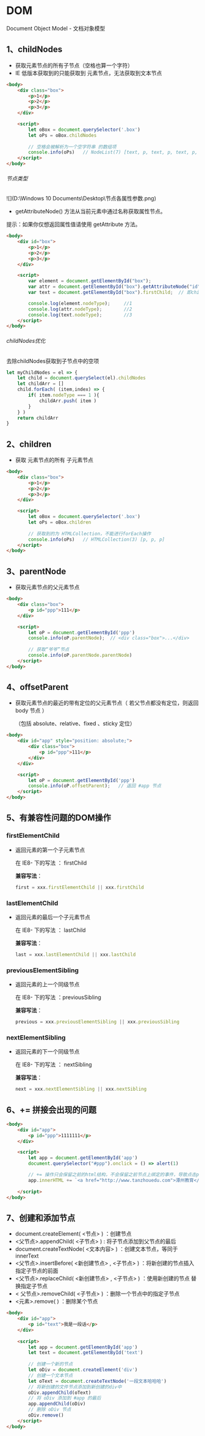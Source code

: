 # DOM

Document Object Model   -   文档对象模型


## 1、childNodes

- 获取元素节点的所有子节点（空格也算一个字符）
- IE 低版本获取到的只能获取到 元素节点，无法获取到文本节点

```html
<body>
    <div class="box">
        <p>1</p>
        <p>2</p>
        <p>3</p>
    </div>

    <script>
        let oBox = document.querySelector('.box')
        let oPs = oBox.childNodes
        
        // 空格会被解析为一个空字符串 的数组项
        console.info(oPs)   // NodeList(7) [text, p, text, p, text, p, text]
    </script>
</body>
```

###### 节点类型

![](D:\Windows 10 Documents\Desktop\节点各属性参数.png)

- 
  getAttributeNode() 方法从当前元素中通过名称获取属性节点。


提示：如果你仅想返回属性值请使用 getAttribute 方法。


```html
<body>
    <div id="box">
        <p>1</p>
        <p>2</p>
        <p>3</p>
    </div>

    <script>
        var element = document.getElementById("box");
        var attr = document.getElementById("box").getAttributeNode("id");
        var text = document.getElementById("box").firstChild;  // 即childNodes[0]

        console.log(element.nodeType);     //1
        console.log(attr.nodeType);        //2
        console.log(text.nodeType);        //3
    </script>
</body>
```

###### childNodes优化

去除childNodes获取到子节点中的空项

```js
let myChildNodes = el => {
    let child = document.querySelect(el).childNodes
    let childArr = []
    child.forEach( (item,index) => {
        if( item.nodeType === 1 ){
            childArr.push( item )
        }
    } )
    return childArr
}
```

## 2、children

- 获取 元素节点的所有 子元素节点

```html
<body>
    <div class="box">
        <p>1</p>
        <p>2</p>
        <p>3</p>
    </div>

    <script>
        let oBox = document.querySelector('.box')
        let oPs = oBox.children
        
        // 获取到的为 HTMLCollection，不能进行forEach操作
        console.info(oPs)   // HTMLCollection(3) [p, p, p]
    </script>
</body>
```

## 3、parentNode

- 获取元素节点的父元素节点


```html
<body>
    <div class="box">
        <p id="ppp">111</p>
    </div>

    <script>
        let oP = document.getElementById('ppp')
        console.info(oP.parentNode);  // <div class="box">...</div>
        
        // 获取“爷爷”节点
        console.info(oP.parentNode.parentNode)
    </script>
</body>
```

## 4、offsetParent

- 获取元素节点的最近的带有定位的父元素节点（ 若父节点都没有定位，则返回 body 节点 ）

  （包括 absolute、relative、fixed 、sticky 定位）

```html
<body>
    <div id="app" style="position: absolute;">
        <div class="box">
            <p id="ppp">111</p>
        </div>
    </div>

    <script>
        let oP = document.getElementById('ppp')
        console.info(oP.offsetParent);   // 返回 #app 节点
    </script>
</body>
```

## 5、有兼容性问题的DOM操作

### firstElementChild    

- 返回元素的第一个子元素节点

  在 IE8- 下的写法 ：  firstChild    

  **兼容写法**：

  ```js
  first = xxx.firstElementChild || xxx.firstChild
  ```

### lastElementChild    

- 返回元素的最后一个子元素节点

  在 IE8- 下的写法 ：   lastChild   

  **兼容写法**：

  ```js
  last = xxx.lastElementChild || xxx.lastChild
  ```

### previousElementSibling   

- 返回元素的上一个同级节点

  在 IE8- 下的写法 ：previousSibling    

  **兼容写法**：

  ```js
  previous = xxx.previousElementSibling || xxx.previousSibling
  ```

### nextElementSibling

- 返回元素的下一个同级节点

  在 IE8- 下的写法 ： nextSibling    

  **兼容写法**：

  ```js
  next = xxx.nextElementSibling || xxx.nextSibling    
  ```

## 6、+= 拼接会出现的问题

```html
<body>
    <div id="app">
        <p id="ppp">1111111</p>
    </div>

    <script>
        let app = document.getElementById('app')
        document.querySelector("#ppp").onclick = () => alert(1)

        // += 操作只会保留之前的html结构，不会保留之前节点上绑定的事件，导致点击p时点击弹窗事件不会触发
        app.innerHTML += `<a href="http://www.tanzhouedu.com">潭州教育</a>`
        
    </script>
</body>
```

## 7、创建和添加节点

- document.createElement( <节点> ) ：创建节点
- <父节点>.appendChild( <子节点> )   : 将子节点添加到父节点的最后
-   document.createTextNode( <文本内容> )   ：创建文本节点，等同于 innerText
-   <父节点>.insertBefore( <新创建节点> , <子节点> )   ：将新创建的节点插入指定子节点的前面
-   <父节点>.replaceChild( <新创建节点> , <子节点> )   ：使用新创建的节点 替换指定子节点
-   < 父节点>.removeChild( <子节点> )   ：删除一个节点中的指定子节点
-   <元素>.remove( )   ：删除某个节点

```html
<body>
    <div id="app">
        <p id="text">我是一段话</p>
    </div>
    
    <script>
        let app = document.getElementById('app')
        let text = document.getElementById('text')
        
        // 创建一个新的节点
        let oDiv = document.createElement('div')
        // 创建一个文本节点
        let oText = document.createTextNode('一段文本哈哈哈')
        // 将新创建的文件节点添加到新创建的div中
        oDiv.appendChild(oText)
        // 将 oDiv 添加到 #app 的最后
        app.appendChild(oDiv)
        // 删除 oDiv 节点
        oDiv.remove()
    </script>
</body>
```

